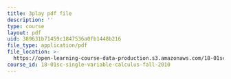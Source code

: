 ```yaml
---
title: 3play pdf file
description: ''
type: course
layout: pdf
uid: 389631b71459c1847536a0fb1448b216
file_type: application/pdf
file_location: >-
  https://open-learning-course-data-production.s3.amazonaws.com/18-01sc-single-variable-calculus-fall-2010/389631b71459c1847536a0fb1448b216_ksAdC6Z99dE.pdf
course_id: 18-01sc-single-variable-calculus-fall-2010
---
```


